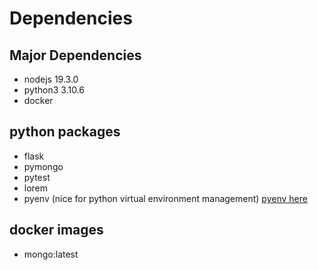 # Dependencies

## Major Dependencies
* nodejs 19.3.0
* python3 3.10.6
* docker

## python packages
* flask
* pymongo
* pytest
* lorem
* pyenv (nice for python virtual environment management) [pyenv here](https://realpython.com/intro-to-pyenv/)

## docker images
* mongo:latest
